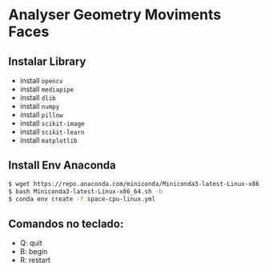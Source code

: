 # Analyser Geometry Moviments Faces

## Instalar Library

 - install ```opencv```
 - install ```mediapipe```
 - install ```dlib```
 - install ```numpy```
 - install ```pillow```
 - install ```scikit-image```
 - install ```scikit-learn```
 - install ```matplotlib```

## Install Env Anaconda 

```sh
$ wget https://repo.anaconda.com/miniconda/Miniconda3-latest-Linux-x86_64.sh
$ bash Miniconda3-latest-Linux-x86_64.sh -b
$ conda env create -f space-cpu-linux.yml
```

## Comandos no teclado:

- Q: quit
- B: begin
- R: restart
